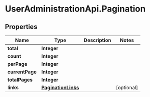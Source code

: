 # UserAdministrationApi.Pagination

## Properties
Name | Type | Description | Notes
------------ | ------------- | ------------- | -------------
**total** | **Integer** |  | 
**count** | **Integer** |  | 
**perPage** | **Integer** |  | 
**currentPage** | **Integer** |  | 
**totalPages** | **Integer** |  | 
**links** | [**PaginationLinks**](PaginationLinks.md) |  | [optional] 


